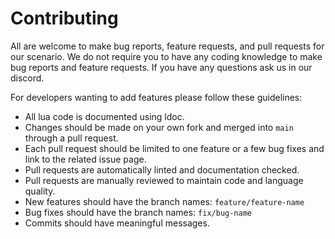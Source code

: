# Contributing

All are welcome to make bug reports, feature requests, and pull requests for our scenario. We do not require you to have any coding knowledge to make bug reports and feature requests. If you have any questions ask us in our discord.

For developers wanting to add features please follow these guidelines:

- All lua code is documented using ldoc.
- Changes should be made on your own fork and merged into `main` through a pull request.
- Each pull request should be limited to one feature or a few bug fixes and link to the related issue page.
- Pull requests are automatically linted and documentation checked.
- Pull requests are manually reviewed to maintain code and language quality.
- New features should have the branch names: `feature/feature-name`
- Bug fixes should have the branch names: `fix/bug-name`
- Commits should have meaningful messages.
